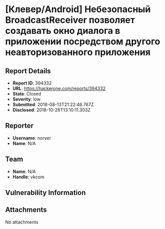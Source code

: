 # [Клевер/Android] Небезопасный BroadcastReceiver позволяет создавать окно диалога в приложении посредством другого неавторизованного приложения

## Report Details
- **Report ID**: 394332
- **URL**: https://hackerone.com/reports/394332
- **State**: Closed
- **Severity**: low
- **Submitted**: 2018-08-13T21:22:46.767Z
- **Disclosed**: 2018-10-26T13:10:11.303Z

## Reporter
- **Username**: norver
- **Name**: N/A

## Team
- **Name**: N/A
- **Handle**: vkcom

## Vulnerability Information


## Attachments
No attachments
